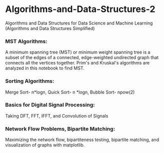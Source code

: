 # Algorithms-and-Data-Structures-2
Algorithms and Data Structures for Data Science and Machine Learning 
(Algorithms and Data Structures Simplified) 


### MST Algorithms:
A minimum spanning tree (MST) or minimum weight spanning tree is a subset of the edges of a connected, edge-weighted undirected graph that connects all the vertices together. Prim's and Kruskal's algorithms are analyzed in this notebook to find MST. 

### Sorting Algorithms:
Merge Sort- n*logn, Quick Sort- n *logn, Bubble Sort- npow(2)

### Basics for Digital Signal Processing:
Taking DFT, FFT, IFFT, and Convolution of Signals

### Network Flow Problems, Bipartite Matching:
Maximizing the network flow, bipartiteness testing, bipartite matching, and visualization of graphs with matplotlib. 





